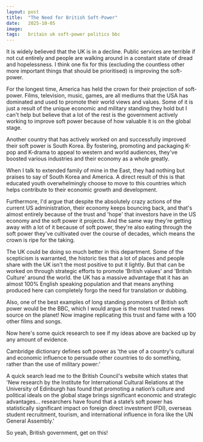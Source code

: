 ```yaml
---
layout: post
title:  "The Need for British Soft-Power"
date:   2025-10-05
image:	
tags:	britain uk soft-power politics bbc
---
```


It is widely believed that the UK is in a decline. Public services are terrible if not cut entirely and people are walking around in a constant state of dread and hopelessness. I think one fix for this (excluding the countless other more important things that should be prioritised) is improving the soft-power.

For the longest time, America has held the crown for their projection of soft-power. Films, television, music, games, are all mediums that the USA has dominated and used to promote their world views and values. Some of it is just a result of the unique economic and military standing they hold but I can't help but believe that a lot of the rest is the government actively working to improve soft power because of how valuable it is on the global stage.

Another country that has actively worked on and successfully improved their soft power is South Korea. By fostering, promoting and packaging K-pop and K-drama to appeal to western and world audiences, they've boosted various industries and their economy as a whole greatly.

When I talk to extended family of mine in the East, they had nothing but praises to say of South Korea and America. A direct result of this is that educated youth overwhelmingly choose to move to this countries which helps contribute to their economic growth and development.

Furthermore, I'd argue that despite the absolutely crazy actions of the current US administration, their economy keeps bouncing back, and that's almost entirely because of the trust and 'hope' that investors have in the US economy and the soft power it projects. And the same way they're getting away with a lot of it because of soft power, they're also eating through the soft power  they've cultivated over the course of decades, which means the crown is ripe for the taking.

The UK could be doing so much better in this department. Some of the scepticism is warranted, the historic ties that a lot of places and people share with the UK isn't the most positive to put it lightly. But that can be worked on through strategic efforts to promote 'British values' and 'British Culture' around the world. the UK has a massive advantage that it has an almost 100% English speaking population and that means anything produced here can completely forgo the need for translation or dubbing.

Also, one of the best examples of long standing promoters of British soft power would be the BBC, which I would argue is the most trusted news source on the planet! Now imagine replicating this trust and fame with a 100 other films and songs.

Now here's some quick research to see if my ideas above are backed up by any amount of evidence.

Cambridge dictionary defines soft power as 'the use of a country's cultural and economic influence to persuade other countries to do something, rather than the use of military power:'

A quick search lead me to the British Council's website which states that 'New research by the Institute for International Cultural Relations at the University of Edinburgh has found that promoting a nation’s culture and political ideals on the global stage brings significant economic and strategic advantages... researchers have found that a state’s soft power has statistically significant impact on foreign direct investment (FDI), overseas student recruitment, tourism, and international influence in fora like the UN General Assembly.'

So yeah, British government, get on this!